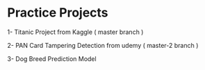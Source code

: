 # Practice Projects 

1- Titanic Project from Kaggle ( master branch )

2- PAN Card Tampering Detection from udemy ( master-2 branch )

3- Dog Breed Prediction Model
